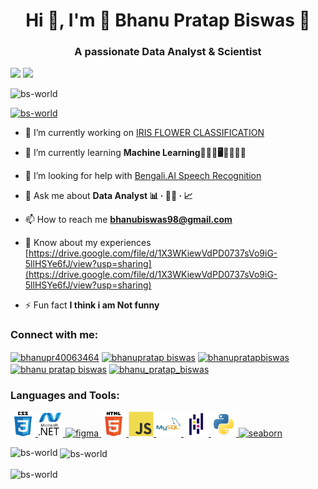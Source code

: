 <h1 align="center">Hi 👋, I'm 👑 Bhanu Pratap Biswas 👑</h1>
<h3 align="center">A passionate Data Analyst & Scientist</h3>
<img src="https://blogger.googleusercontent.com/img/b/R29vZ2xl/AVvXsEiKJOrSy-w7lcr4m6I_V0ptOpJ-vibB3V7CbgJgaJdwG1kFHzUhnZJ2p6o9AHYels7S9FjiJVqrlfrAax-jA0_Nr9B9GPtT1pdBj6urkQ6vao6PI3u2jM_5WLHo_nLuPfZ3fUgpm-EKKcM1swfBy8YMFPwjUywwue2ZZqgbXAWYaaw4IQ8n8quoQt_JTVy0/w639-h283/notebook.png">
<img src="https://miro.medium.com/v2/resize:fit:1400/0*er2Urv7q2ZiDNehV.jpg">

<p align="left"> <img src="https://komarev.com/ghpvc/?username=bs-world&label=Profile%20views&color=0e75b6&style=flat" alt="bs-world" /> </p>

<p align="left"> <a href="https://github.com/ryo-ma/github-profile-trophy"><img src="https://github-profile-trophy.vercel.app/?username=bs-world" alt="bs-world" /></a> </p>

- 🔭 I’m currently working on [IRIS FLOWER CLASSIFICATION](https://www.kaggle.com/code/bhanupratapbiswas/iris-flower-classification)

- 🌱 I’m currently learning **Machine Learning🦾🤖🦿🖥️🧠👾👩‍💻**

- 🤝 I’m looking for help with [Bengali.AI Speech Recognition](https://www.kaggle.com/code/bhanupratapbiswas/bengali-ai-speech-recognition)

- 💬 Ask me about **Data Analyst 📊 · 👨‍💻 · 📈**

- 📫 How to reach me **bhanubiswas98@gmail.com**

- 📄 Know about my experiences [https://drive.google.com/file/d/1X3WKiewVdPD0737sVo9iG-5llHSYe6fJ/view?usp=sharing](https://drive.google.com/file/d/1X3WKiewVdPD0737sVo9iG-5llHSYe6fJ/view?usp=sharing)

- ⚡ Fun fact **I think i am Not funny**

<h3 align="left">Connect with me:</h3>
<p align="left">
<a href="https://twitter.com/bhanupr40063464" target="blank"><img align="center" src="https://raw.githubusercontent.com/rahuldkjain/github-profile-readme-generator/master/src/images/icons/Social/twitter.svg" alt="bhanupr40063464" height="30" width="40" /></a>
<a href="https://linkedin.com/in/bhanupratap biswas" target="blank"><img align="center" src="https://raw.githubusercontent.com/rahuldkjain/github-profile-readme-generator/master/src/images/icons/Social/linked-in-alt.svg" alt="bhanupratap biswas" height="30" width="40" /></a>
<a href="https://kaggle.com/bhanupratapbiswas" target="blank"><img align="center" src="https://raw.githubusercontent.com/rahuldkjain/github-profile-readme-generator/master/src/images/icons/Social/kaggle.svg" alt="bhanupratapbiswas" height="30" width="40" /></a>
<a href="https://fb.com/bhanu pratap biswas" target="blank"><img align="center" src="https://raw.githubusercontent.com/rahuldkjain/github-profile-readme-generator/master/src/images/icons/Social/facebook.svg" alt="bhanu pratap biswas" height="30" width="40" /></a>
<a href="https://instagram.com/bhanu_pratap_biswas" target="blank"><img align="center" src="https://raw.githubusercontent.com/rahuldkjain/github-profile-readme-generator/master/src/images/icons/Social/instagram.svg" alt="bhanu_pratap_biswas" height="30" width="40" /></a>
</p>

<h3 align="left">Languages and Tools:</h3>
<p align="left"> <a href="https://www.w3schools.com/css/" target="_blank" rel="noreferrer"> <img src="https://raw.githubusercontent.com/devicons/devicon/master/icons/css3/css3-original-wordmark.svg" alt="css3" width="40" height="40"/> </a> <a href="https://dotnet.microsoft.com/" target="_blank" rel="noreferrer"> <img src="https://raw.githubusercontent.com/devicons/devicon/master/icons/dot-net/dot-net-original-wordmark.svg" alt="dotnet" width="40" height="40"/> </a> <a href="https://www.figma.com/" target="_blank" rel="noreferrer"> <img src="https://www.vectorlogo.zone/logos/figma/figma-icon.svg" alt="figma" width="40" height="40"/> </a> <a href="https://www.w3.org/html/" target="_blank" rel="noreferrer"> <img src="https://raw.githubusercontent.com/devicons/devicon/master/icons/html5/html5-original-wordmark.svg" alt="html5" width="40" height="40"/> </a> <a href="https://developer.mozilla.org/en-US/docs/Web/JavaScript" target="_blank" rel="noreferrer"> <img src="https://raw.githubusercontent.com/devicons/devicon/master/icons/javascript/javascript-original.svg" alt="javascript" width="40" height="40"/> </a> <a href="https://www.mysql.com/" target="_blank" rel="noreferrer"> <img src="https://raw.githubusercontent.com/devicons/devicon/master/icons/mysql/mysql-original-wordmark.svg" alt="mysql" width="40" height="40"/> </a> <a href="https://pandas.pydata.org/" target="_blank" rel="noreferrer"> <img src="https://raw.githubusercontent.com/devicons/devicon/2ae2a900d2f041da66e950e4d48052658d850630/icons/pandas/pandas-original.svg" alt="pandas" width="40" height="40"/> </a> <a href="https://www.python.org" target="_blank" rel="noreferrer"> <img src="https://raw.githubusercontent.com/devicons/devicon/master/icons/python/python-original.svg" alt="python" width="40" height="40"/> </a> <a href="https://seaborn.pydata.org/" target="_blank" rel="noreferrer"> <img src="https://seaborn.pydata.org/_images/logo-mark-lightbg.svg" alt="seaborn" width="40" height="40"/> </a> </p>

<p><img align="left" src="https://github-readme-stats.vercel.app/api/top-langs?username=bs-world&show_icons=true&locale=en&layout=compact" alt="bs-world" /></p>

<p>&nbsp;<img align="center" src="https://github-readme-stats.vercel.app/api?username=bs-world&show_icons=true&locale=en" alt="bs-world" /></p>

<p><img align="center" src="https://github-readme-streak-stats.herokuapp.com/?user=bs-world&" alt="bs-world" /></p>
